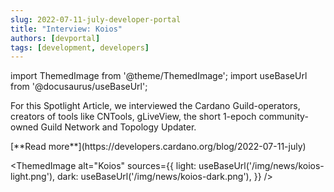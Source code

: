 ```yaml
---
slug: 2022-07-11-july-developer-portal
title: "Interview: Koios"
authors: [devportal]
tags: [development, developers]
---
```


import ThemedImage from '@theme/ThemedImage';
import useBaseUrl from '@docusaurus/useBaseUrl';

For this Spotlight Article, we interviewed the Cardano Guild-operators, creators of tools like CNTools, gLiveView, the short 1-epoch community-owned Guild Network and Topology Updater.

<div style={{ textAlign: 'right' }}>
 [**Read more**](https://developers.cardano.org/blog/2022-07-11-july) 
 </div>

 <ThemedImage
alt="Koios"
sources={{
    light: useBaseUrl('/img/news/koios-light.png'),
    dark: useBaseUrl('/img/news/koios-dark.png'),
  }}
/>
